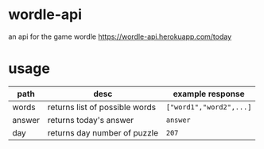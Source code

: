 # wordle-api
an api for the game wordle
https://wordle-api.herokuapp.com/today

# usage
| path  | desc                           | example response        |
|-------|--------------------------------|-------------------------|
| words | returns list of possible words | `["word1","word2",...]` |
| answer | returns today's answer         | `answer`                |
| day   | returns day number of puzzle   | `207`                   |
